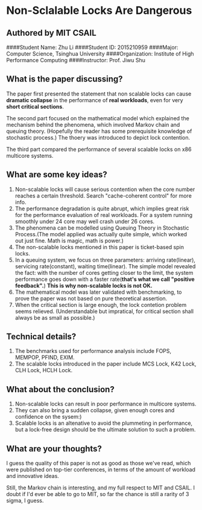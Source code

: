 # Non-Sclalable Locks Are Dangerous
## Authored by MIT CSAIL

####Student Name: Zhu Li
####Student ID: 2015210959
####Major: Computer Science, Tsinghua University
####Organization: Institute of High Performance Computing
####Instructor: Prof. Jiwu Shu

## What is the paper discussing?
The paper first presented the statement that non scalable locks can cause **dramatic collapse** in the performance of **real workloads**, even for very **short critical sections**.

The second part focused on the mathematical model which explained the mechanism behind the phenomena, which involved Markov chain and queuing theory. (Hopefully the reader has some prerequisite knowledge of stochastic process.) The thoery was introduced to depict lock contention.

The third part compared the performance of several scalable locks on x86 multicore systems.

## What are some key ideas?
1. Non-scalable locks will cause serious contention when the core number reaches a certain threshold. Search "cache-coherent control" for more info.
2. The performance degradation is quite abrupt, which implies great risk for the performance evaluation of real workloads. For a system running smoothly under 24 core may well crash under 26 cores.
3. The phenomena can be modelled using Queuing Theory in Stochastic Process.(The model applied was actually quite simple, which worked out just fine. Math is magic, math is power.)
4. The non-scalable locks mentioned in this paper is ticket-based spin locks.
5. In a queuing system, we focus on three parameters: arriving rate(linear), servicing rate(constant), waiting time(linear). The simple model revealed the fact: with the number of cores getting closer to the limit, the system performance goes down with a faster rate(**that's what we call "positive feedback".**) **This is why non-scalable locks is not OK.**
6. The mathematical model was later validated with benchmarking, to prove the paper was not based on pure theoretical assertion.
7. When the critical section is large enough, the lock contetion problem seems relieved. (Understandable but impratical, for critical section shall always be as small as possible.)

## Technical details?
1. The benchmarks used for performance analysis include FOPS, MEMPOP, PFIND, EXIM.
2. The scalable locks introduced in the paper include MCS Lock, K42 Lock, CLH Lock, HCLH Lock.


## What about the conclusion?
1. Non-scalable locks can result in poor performance in multicore systems.
2. They can also bring a sudden collapse, given enough cores and confidence on the sysem:)
3. Scalable locks is an altenative to avoid the plummeting in performance, but a lock-free design should be the ultimate solution to such a problem.

## What are your thoughts?
I guess the quality of this paper is not as good as those we've read, which were published on top-tier conferences, in terms of the amount of workload and innovative ideas.

Still, the Markov chain is interesting, and my full respect to MIT and CSAIL.
I doubt if I'd ever be able to go to MIT, so far the chance is still a rarity of 3 sigma, I guess.
